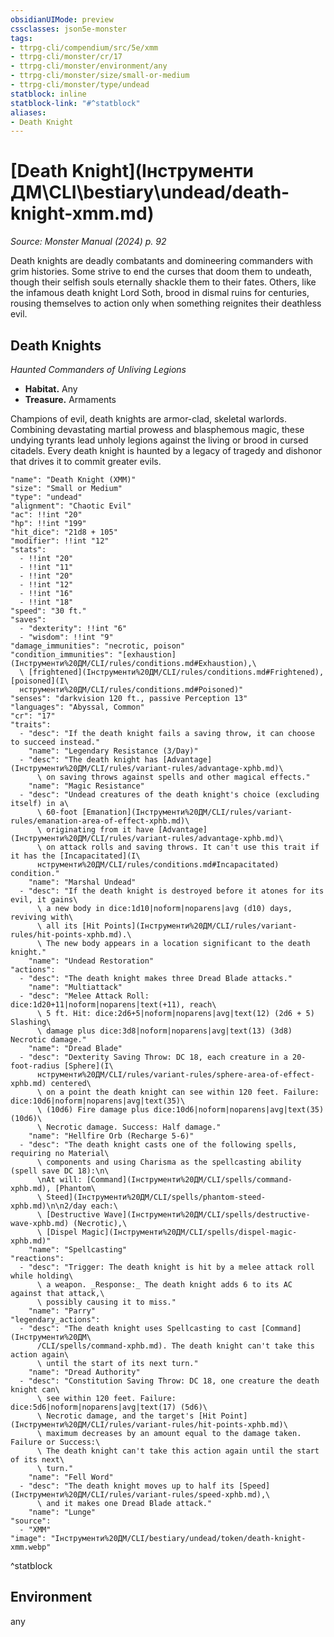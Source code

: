 ```yaml
---
obsidianUIMode: preview
cssclasses: json5e-monster
tags:
- ttrpg-cli/compendium/src/5e/xmm
- ttrpg-cli/monster/cr/17
- ttrpg-cli/monster/environment/any
- ttrpg-cli/monster/size/small-or-medium
- ttrpg-cli/monster/type/undead
statblock: inline
statblock-link: "#^statblock"
aliases:
- Death Knight
---
```

# [Death Knight](Інструменти ДМ\CLI\bestiary\undead/death-knight-xmm.md)
*Source: Monster Manual (2024) p. 92*  

Death knights are deadly combatants and domineering commanders with grim histories. Some strive to end the curses that doom them to undeath, though their selfish souls eternally shackle them to their fates. Others, like the infamous death knight Lord Soth, brood in dismal ruins for centuries, rousing themselves to action only when something reignites their deathless evil.

## Death Knights

*Haunted Commanders of Unliving Legions*

- **Habitat.** Any  
- **Treasure.** Armaments  

Champions of evil, death knights are armor-clad, skeletal warlords. Combining devastating martial prowess and blasphemous magic, these undying tyrants lead unholy legions against the living or brood in cursed citadels. Every death knight is haunted by a legacy of tragedy and dishonor that drives it to commit greater evils.

```statblock
"name": "Death Knight (XMM)"
"size": "Small or Medium"
"type": "undead"
"alignment": "Chaotic Evil"
"ac": !!int "20"
"hp": !!int "199"
"hit_dice": "21d8 + 105"
"modifier": !!int "12"
"stats":
  - !!int "20"
  - !!int "11"
  - !!int "20"
  - !!int "12"
  - !!int "16"
  - !!int "18"
"speed": "30 ft."
"saves":
  - "dexterity": !!int "6"
  - "wisdom": !!int "9"
"damage_immunities": "necrotic, poison"
"condition_immunities": "[exhaustion](Інструменти%20ДМ/CLI/rules/conditions.md#Exhaustion),\
  \ [frightened](Інструменти%20ДМ/CLI/rules/conditions.md#Frightened), [poisoned](І\
  нструменти%20ДМ/CLI/rules/conditions.md#Poisoned)"
"senses": "darkvision 120 ft., passive Perception 13"
"languages": "Abyssal, Common"
"cr": "17"
"traits":
  - "desc": "If the death knight fails a saving throw, it can choose to succeed instead."
    "name": "Legendary Resistance (3/Day)"
  - "desc": "The death knight has [Advantage](Інструменти%20ДМ/CLI/rules/variant-rules/advantage-xphb.md)\
      \ on saving throws against spells and other magical effects."
    "name": "Magic Resistance"
  - "desc": "Undead creatures of the death knight's choice (excluding itself) in a\
      \ 60-foot [Emanation](Інструменти%20ДМ/CLI/rules/variant-rules/emanation-area-of-effect-xphb.md)\
      \ originating from it have [Advantage](Інструменти%20ДМ/CLI/rules/variant-rules/advantage-xphb.md)\
      \ on attack rolls and saving throws. It can't use this trait if it has the [Incapacitated](І\
      нструменти%20ДМ/CLI/rules/conditions.md#Incapacitated) condition."
    "name": "Marshal Undead"
  - "desc": "If the death knight is destroyed before it atones for its evil, it gains\
      \ a new body in dice:1d10|noform|noparens|avg (d10) days, reviving with\
      \ all its [Hit Points](Інструменти%20ДМ/CLI/rules/variant-rules/hit-points-xphb.md).\
      \ The new body appears in a location significant to the death knight."
    "name": "Undead Restoration"
"actions":
  - "desc": "The death knight makes three Dread Blade attacks."
    "name": "Multiattack"
  - "desc": "Melee Attack Roll: dice:1d20+11|noform|noparens|text(+11), reach\
      \ 5 ft. Hit: dice:2d6+5|noform|noparens|avg|text(12) (2d6 + 5) Slashing\
      \ damage plus dice:3d8|noform|noparens|avg|text(13) (3d8) Necrotic damage."
    "name": "Dread Blade"
  - "desc": "Dexterity Saving Throw: DC 18, each creature in a 20-foot-radius [Sphere](І\
      нструменти%20ДМ/CLI/rules/variant-rules/sphere-area-of-effect-xphb.md) centered\
      \ on a point the death knight can see within 120 feet. Failure: dice:10d6|noform|noparens|avg|text(35)\
      \ (10d6) Fire damage plus dice:10d6|noform|noparens|avg|text(35) (10d6)\
      \ Necrotic damage. Success: Half damage."
    "name": "Hellfire Orb (Recharge 5-6)"
  - "desc": "The death knight casts one of the following spells, requiring no Material\
      \ components and using Charisma as the spellcasting ability (spell save DC 18):\n\
      \nAt will: [Command](Інструменти%20ДМ/CLI/spells/command-xphb.md), [Phantom\
      \ Steed](Інструменти%20ДМ/CLI/spells/phantom-steed-xphb.md)\n\n2/day each:\
      \ [Destructive Wave](Інструменти%20ДМ/CLI/spells/destructive-wave-xphb.md) (Necrotic),\
      \ [Dispel Magic](Інструменти%20ДМ/CLI/spells/dispel-magic-xphb.md)"
    "name": "Spellcasting"
"reactions":
  - "desc": "Trigger: The death knight is hit by a melee attack roll while holding\
      \ a weapon. _Response:_ The death knight adds 6 to its AC against that attack,\
      \ possibly causing it to miss."
    "name": "Parry"
"legendary_actions":
  - "desc": "The death knight uses Spellcasting to cast [Command](Інструменти%20ДМ\
      /CLI/spells/command-xphb.md). The death knight can't take this action again\
      \ until the start of its next turn."
    "name": "Dread Authority"
  - "desc": "Constitution Saving Throw: DC 18, one creature the death knight can\
      \ see within 120 feet. Failure: dice:5d6|noform|noparens|avg|text(17) (5d6)\
      \ Necrotic damage, and the target's [Hit Point](Інструменти%20ДМ/CLI/rules/variant-rules/hit-points-xphb.md)\
      \ maximum decreases by an amount equal to the damage taken. Failure or Success:\
      \ The death knight can't take this action again until the start of its next\
      \ turn."
    "name": "Fell Word"
  - "desc": "The death knight moves up to half its [Speed](Інструменти%20ДМ/CLI/rules/variant-rules/speed-xphb.md),\
      \ and it makes one Dread Blade attack."
    "name": "Lunge"
"source":
  - "XMM"
"image": "Інструменти%20ДМ/CLI/bestiary/undead/token/death-knight-xmm.webp"
```
^statblock

## Environment

any